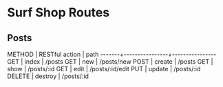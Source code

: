 # Surf Shop Routes

## Posts

METHOD | RESTful action | path
-------+----------------+----------------
GET    | index          | /posts
GET    | new            | /posts/new
POST   | create         | /posts
GET    | show           | /posts/:id
GET    | edit           | /posts/:id/edit
PUT    | update         | /posts/:id
DELETE | destroy        | /posts/:id
